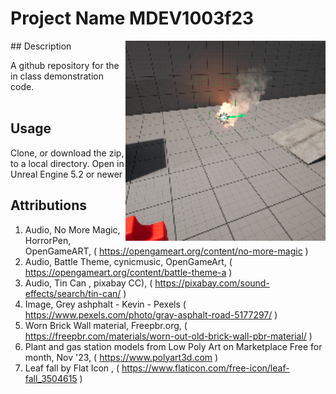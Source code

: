 # Project Name  MDEV1003f23
<img src="Saved/AutoScreenshot.png" width="320"  align="right" />
## Description

A github repository for the in class demonstration code.<br><br> 
 
## Usage
Clone, or download the zip, to a local directory. Open in Unreal Engine 5.2 or newer

## Attributions
1. Audio, No More Magic, HorrorPen, OpenGameART, ( https://opengameart.org/content/no-more-magic )
2. Audio, Battle Theme, cynicmusic, OpenGameArt, ( https://opengameart.org/content/battle-theme-a )
3. Audio, Tin Can , pixabay CC), ( https://pixabay.com/sound-effects/search/tin-can/  ) 
4. Image, Grey ashphalt - Kevin - Pexels ( https://www.pexels.com/photo/gray-asphalt-road-5177297/ )
5. Worn Brick Wall material, Freepbr.org, ( https://freepbr.com/materials/worn-out-old-brick-wall-pbr-material/ )
6. Plant and gas station models from Low Poly Art on Marketplace Free for month, Nov '23, ( https://www.polyart3d.com )
7. Leaf fall by Flat Icon , ( https://www.flaticon.com/free-icon/leaf-fall_3504615 )




